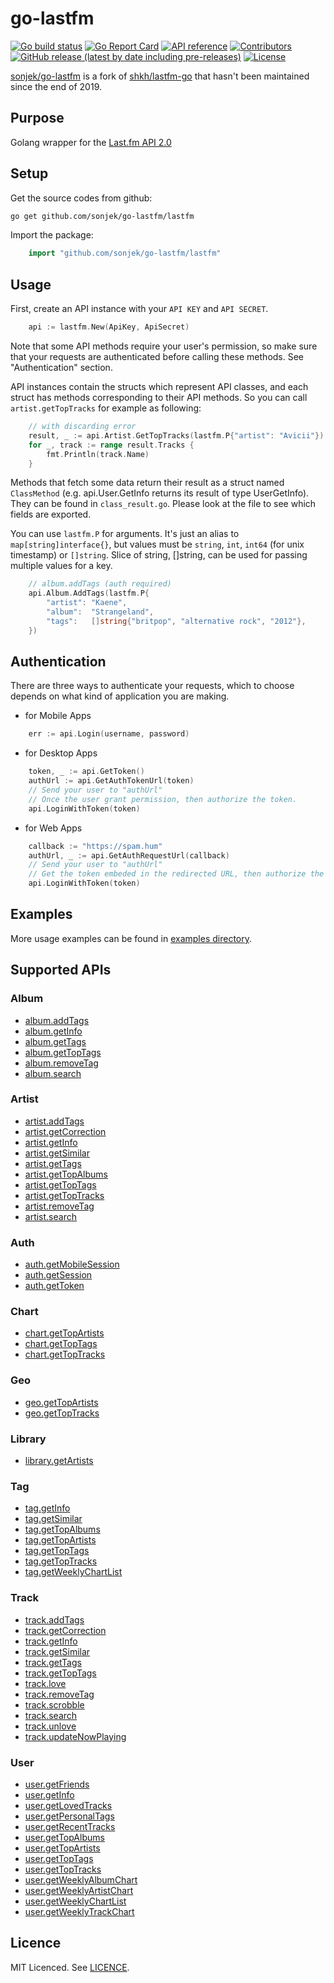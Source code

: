 # go-lastfm


[![Go build status](https://github.com/sonjek/go-lastfm/actions/workflows/ci.yml/badge.svg?branch=master)](https://github.com/sonjek/go-lastfm/actions/workflows/ci.yml) [![Go Report Card](https://goreportcard.com/badge/github.com/sonjek/go-lastfm)](https://goreportcard.com/report/github.com/sonjek/go-lastfm) [![API reference](https://img.shields.io/badge/api-reference-blue.svg)](https://pkg.go.dev/github.com/sonjek/go-lastfm) [![Contributors](https://img.shields.io/github/contributors/sonjek/go-lastfm)](https://github.com/sonjek/go-lastfm/graphs/contributors) [![GitHub release (latest by date including pre-releases)](https://img.shields.io/github/v/release/sonjek/go-lastfm?include_prereleases)](https://github.com/sonjek/go-lastfm/releases) [![License](https://img.shields.io/badge/License-MIT-blue.svg)](https://github.com/sonjek/go-lastfm/blob/master/LICENSE)


[sonjek/go-lastfm](https://github.com/sonjek/go-lastfm) is a fork of [shkh/lastfm-go](https://github.com/shkh/lastfm-go) that hasn't been maintained since the end of 2019.

## Purpose
Golang wrapper for the [Last.fm API 2.0](https://www.last.fm/api/)

## Setup

Get the source codes from github:

```bash
go get github.com/sonjek/go-lastfm/lastfm
```

Import the package:

```go
    import "github.com/sonjek/go-lastfm/lastfm"
```

## Usage

First, create an API instance with your `API KEY` and `API SECRET`.

```go
	api := lastfm.New(ApiKey, ApiSecret)
```

Note that some API methods require your user's permission, so make sure that your requests are authenticated before calling these methods. See "Authentication" section.

API instances contain the structs which represent API classes, and each struct has methods corresponding to their API methods.
So you can call `artist.getTopTracks` for example as following:

```go
    // with discarding error
	result, _ := api.Artist.GetTopTracks(lastfm.P{"artist": "Avicii"})
	for _, track := range result.Tracks {
		fmt.Println(track.Name)
	}
```

Methods that fetch some data return their result as a struct named `ClassMethod` (e.g. api.User.GetInfo returns its result of type UserGetInfo).
They can be found in `class_result.go`.
Please look at the file to see which fields are exported.

You can use `lastfm.P` for arguments.
It's just an alias to `map[string]interface{}`, but values must be `string`, `int`, `int64` (for unix timestamp) or `[]string`.
Slice of string, []string, can be used for passing multiple values for a key.

```go
	// album.addTags (auth required)
	api.Album.AddTags(lastfm.P{
		"artist": "Kaene",
		"album":  "Strangeland",
		"tags":   []string{"britpop", "alternative rock", "2012"},
	})
```


## Authentication
There are three ways to authenticate your requests, which to choose depends on what kind of application you are making.

- for Mobile Apps

```go
	err := api.Login(username, password)
```

- for Desktop Apps

```go
	token, _ := api.GetToken()
	authUrl := api.GetAuthTokenUrl(token)
	// Send your user to "authUrl"
	// Once the user grant permission, then authorize the token.
	api.LoginWithToken(token)
```

- for Web Apps

```go
	callback := "https://spam.hum"
	authUrl, _ := api.GetAuthRequestUrl(callback)
	// Send your user to "authUrl"
	// Get the token embeded in the redirected URL, then authorize the token.
	api.LoginWithToken(token)
```

## Examples

More usage examples can be found in [examples directory](https://github.com/sonjek/go-lastfm/tree/master/examples).

## Supported APIs

### Album
* [album.addTags](https://www.last.fm/api/show/album.addTags)
* [album.getInfo](https://www.last.fm/api/show/album.getInfo)
* [album.getTags](https://www.last.fm/api/show/album.getTags)
* [album.getTopTags](https://www.last.fm/api/show/album.getTopTags)
* [album.removeTag](https://www.last.fm/api/show/album.removeTag)
* [album.search](https://www.last.fm/api/show/album.search)

### Artist
* [artist.addTags](https://www.last.fm/api/show/artist.addTags)
* [artist.getCorrection](https://www.last.fm/api/show/artist.getCorrection)
* [artist.getInfo](https://www.last.fm/api/show/artist.getInfo)
* [artist.getSimilar](https://www.last.fm/api/show/artist.getSimilar)
* [artist.getTags](https://www.last.fm/api/show/artist.getTags)
* [artist.getTopAlbums](https://www.last.fm/api/show/artist.getTopAlbums)
* [artist.getTopTags](https://www.last.fm/api/show/artist.getTopTags)
* [artist.getTopTracks](https://www.last.fm/api/show/artist.getTopTracks)
* [artist.removeTag](https://www.last.fm/api/show/artist.removeTag)
* [artist.search](https://www.last.fm/api/show/artist.search)

### Auth
* [auth.getMobileSession](https://www.last.fm/api/show/auth.getMobileSession)
* [auth.getSession](https://www.last.fm/api/show/auth.getSession)
* [auth.getToken](https://www.last.fm/api/show/auth.getToken)

### Chart
* [chart.getTopArtists](https://www.last.fm/api/show/chart.getTopArtists)
* [chart.getTopTags](https://www.last.fm/api/show/chart.getTopTags)
* [chart.getTopTracks](https://www.last.fm/api/show/chart.getTopTracks)

### Geo
* [geo.getTopArtists](https://www.last.fm/api/show/geo.getTopArtists)
* [geo.getTopTracks](https://www.last.fm/api/show/geo.getTopTracks)

### Library
* [library.getArtists](https://www.last.fm/api/show/library.getArtists)

### Tag
* [tag.getInfo](https://www.last.fm/api/show/tag.getInfo)
* [tag.getSimilar](https://www.last.fm/api/show/tag.getSimilar)
* [tag.getTopAlbums](https://www.last.fm/api/show/tag.getTopAlbums)
* [tag.getTopArtists](https://www.last.fm/api/show/tag.getTopArtists)
* [tag.getTopTags](https://www.last.fm/api/show/tag.getTopTags)
* [tag.getTopTracks](https://www.last.fm/api/show/tag.getTopTracks)
* [tag.getWeeklyChartList](https://www.last.fm/api/show/tag.getWeeklyChartList)

### Track
* [track.addTags](https://www.last.fm/api/show/track.addTags)
* [track.getCorrection](https://www.last.fm/api/show/track.getCorrection)
* [track.getInfo](https://www.last.fm/api/show/track.getInfo)
* [track.getSimilar](https://www.last.fm/api/show/track.getSimilar)
* [track.getTags](https://www.last.fm/api/show/track.getTags)
* [track.getTopTags](https://www.last.fm/api/show/track.getTopTags)
* [track.love](https://www.last.fm/api/show/track.love)
* [track.removeTag](https://www.last.fm/api/show/track.removeTag)
* [track.scrobble](https://www.last.fm/api/show/track.scrobble)
* [track.search](https://www.last.fm/api/show/track.search)
* [track.unlove](https://www.last.fm/api/show/track.unlove)
* [track.updateNowPlaying](https://www.last.fm/api/show/track.updateNowPlaying)

### User
* [user.getFriends](https://www.last.fm/api/show/user.getFriends)
* [user.getInfo](https://www.last.fm/api/show/user.getInfo)
* [user.getLovedTracks](https://www.last.fm/api/show/user.getLovedTracks)
* [user.getPersonalTags](https://www.last.fm/api/show/user.getPersonalTags)
* [user.getRecentTracks](https://www.last.fm/api/show/user.getRecentTracks)
* [user.getTopAlbums](https://www.last.fm/api/show/user.getTopAlbums)
* [user.getTopArtists](https://www.last.fm/api/show/user.getTopArtists)
* [user.getTopTags](https://www.last.fm/api/show/user.getTopTags)
* [user.getTopTracks](https://www.last.fm/api/show/user.getTopTracks)
* [user.getWeeklyAlbumChart](https://www.last.fm/api/show/user.getWeeklyAlbumChart)
* [user.getWeeklyArtistChart](https://www.last.fm/api/show/user.getWeeklyArtistChart)
* [user.getWeeklyChartList](https://www.last.fm/api/show/user.getWeeklyChartList)
* [user.getWeeklyTrackChart](https://www.last.fm/api/show/user.getWeeklyTrackChart)

## Licence
MIT Licenced. See [LICENCE](https://github.com/sonjek/go-lastfm/blob/master/LICENSE).
